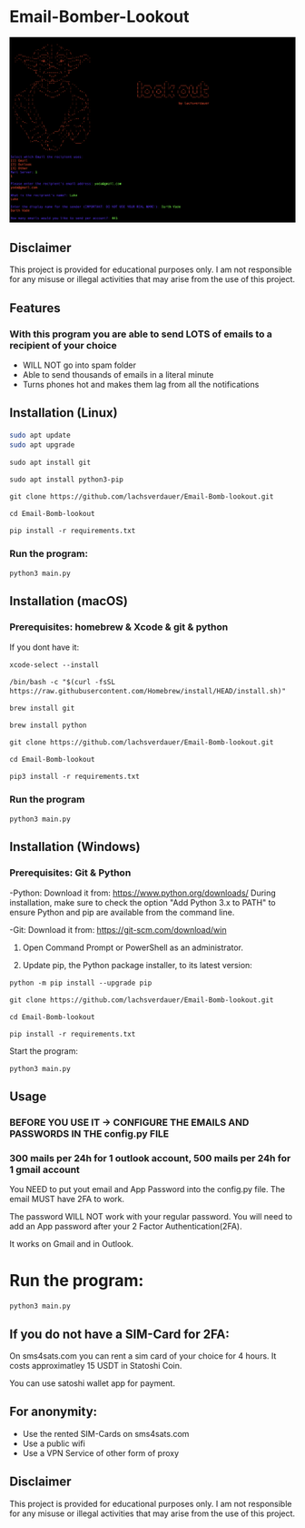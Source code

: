 # Email-Bomber-Lookout

![Screenshot of the program](screenshot(1).png)
## Disclaimer

This project is provided for educational purposes only. I am not responsible for any misuse or illegal activities that may arise from the use of this project. 

## Features

### With this program you are able to send LOTS of emails to a recipient of your choice

- WILL NOT go into spam folder
- Able to send thousands of emails in a literal minute
- Turns phones hot and makes them lag from all the notifications

## Installation (Linux)

   ```bash
   sudo apt update
   sudo apt upgrade
   ```
   ```
   sudo apt install git
   ```
   ```
   sudo apt install python3-pip
   ```
   ```
   git clone https://github.com/lachsverdauer/Email-Bomb-lookout.git
   ```
   ```
   cd Email-Bomb-lookout
   ```
   ```
   pip install -r requirements.txt
   ```
   ### Run the program:
   ```
   python3 main.py
   ```

## Installation (macOS)
### Prerequisites:   homebrew & Xcode & git & python

   If you dont have it:
   ```
   xcode-select --install
   ```
   ```
   /bin/bash -c "$(curl -fsSL https://raw.githubusercontent.com/Homebrew/install/HEAD/install.sh)"
   ```
   ```
   brew install git
   ```
   ```
   brew install python
   ```
   ```
   git clone https://github.com/lachsverdauer/Email-Bomb-lookout.git
   ```
   ```
   cd Email-Bomb-lookout
   ```
   ```
   pip3 install -r requirements.txt
   ```
   ### Run the program
   ```
   python3 main.py
   ```
## Installation (Windows)
### Prerequisites: Git & Python

-Python: Download it from: https://www.python.org/downloads/
During installation, make sure to check the option "Add Python 3.x to PATH" to ensure Python and pip are available from the command line.

-Git: Download it from: https://git-scm.com/download/win

1. Open Command Prompt or PowerShell as an administrator.

2. Update pip, the Python package installer, to its latest version:
```
python -m pip install --upgrade pip
```
```
git clone https://github.com/lachsverdauer/Email-Bomb-lookout.git

```
```
cd Email-Bomb-lookout
```
```
pip install -r requirements.txt
```
Start the program:
```
python3 main.py
```

## Usage

### BEFORE YOU USE IT -> CONFIGURE THE EMAILS AND PASSWORDS IN THE config.py FILE
### 300 mails per 24h for 1 outlook account, 500 mails per 24h for 1 gmail account

You NEED to put yout email and App Password into the config.py file. The email MUST have 2FA to work.

The password WILL NOT work with your regular password. You will need to add an App password after your 2 Factor Authentication(2FA).

It works on Gmail and in Outlook.

# Run the program:

```
python3 main.py
```

## If you do not have a SIM-Card for 2FA:

   On sms4sats.com you can rent a sim card of your choice for 4 hours. It costs approximatley 15 USDT in Statoshi Coin.

   You can use satoshi wallet app for payment.

## For anonymity:

   - Use the rented SIM-Cards on sms4sats.com
   - Use a public wifi
   - Use a VPN Service of other form of proxy

## Disclaimer

This project is provided for educational purposes only. I am not responsible for any misuse or illegal activities that may arise from the use of this project.
